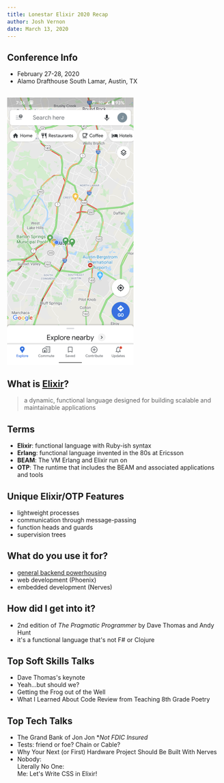 ```yaml
---
title: Lonestar Elixir 2020 Recap
author: Josh Vernon
date: March 13, 2020
---
```


## Conference Info
- February 27-28, 2020
- Alamo Drafthouse South Lamar, Austin, TX


##  
![](images/traffic.png)


## What is [Elixir](https://elixir-lang.org/)?
> a dynamic, functional language designed for
> building scalable and maintainable applications


## Terms
- **Elixir**: functional language with Ruby-ish syntax
- **Erlang**: functional language invented in the 80s at Ericsson
- **BEAM**: The VM Erlang and Elixir run on
- **OTP**: The runtime that includes the BEAM and associated applications and tools


## Unique Elixir/OTP Features
- lightweight processes
- communication through message-passing
- function heads and guards
- supervision trees


## What do you use it for?
- [general backend powerhousing](https://blog.discordapp.com/tagged/elixir)
- web development (Phoenix)
- embedded development (Nerves)


## How did I get into it?
- 2nd edition of _The Pragmatic Programmer_ by Dave Thomas and Andy Hunt
- it's a functional language that's not F# or Clojure


## Top Soft Skills Talks
- Dave Thomas's keynote
- Yeah...but should we?
- Getting the Frog out of the Well
- What I Learned About Code Review from Teaching 8th Grade Poetry

## Top Tech Talks
- The Grand Bank of Jon Jon *_Not FDIC Insured_
- Tests: friend or foe? Chain or Cable?
- Why Your Next (or First) Hardware Project Should Be Built With Nerves
- Nobody:  
  Literally No One:  
  Me: Let's Write CSS in Elixir!
